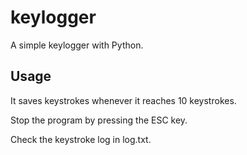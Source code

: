# keylogger

A simple keylogger with Python.

## Usage

It saves keystrokes whenever it reaches 10 keystrokes.

Stop the program by pressing the ESC key.

Check the keystroke log in log.txt.
